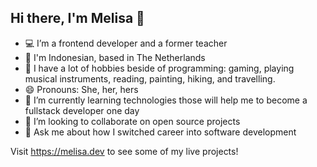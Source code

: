 ## Hi there, I'm Melisa 👋
- 💻 I’m a frontend developer and a former teacher
- 🏡 I'm Indonesian, based in The Netherlands
- 🔭 I have a lot of hobbies beside of programming: gaming, playing musical instruments, reading, painting, hiking, and travelling.
- 😄 Pronouns: She, her, hers
- 🌱 I’m currently learning technologies those will help me to become a fullstack developer one day
- 👯 I’m looking to collaborate on open source projects
- 💬 Ask me about how I switched career into software development

Visit https://melisa.dev to see some of my live projects!

<!--
**melisayu/melisayu** is a ✨ _special_ ✨ repository because its `README.md` (this file) appears on your GitHub profile.

Here are some ideas to get you started:

- 🔭 I’m currently working on ...
- 🌱 I’m currently learning ...
- 👯 I’m looking to collaborate on ...
- 🤔 I’m looking for help with ...
- 💬 Ask me about ...
- 📫 How to reach me: ...
- 😄 Pronouns: ...
- ⚡ Fun fact: ...
-->
